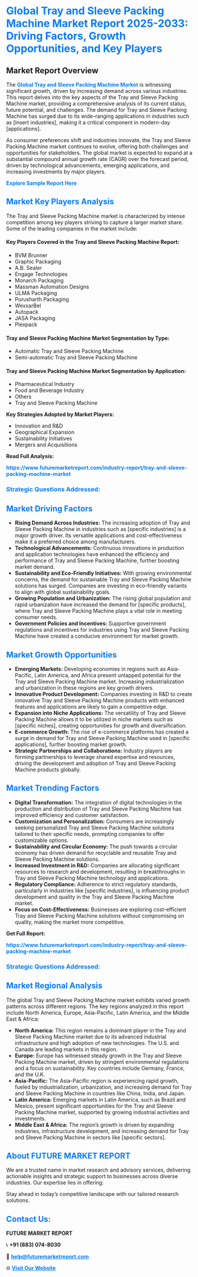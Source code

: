<h1 style="color: #007BFF;">Global Tray and Sleeve Packing Machine Market Report 2025-2033: Driving Factors, Growth Opportunities, and Key Players</h1>

<section id="overview">
<h2>Market Report Overview</h2>
<p>The <a href="https://www.futuremarketreport.com/industry-report/tray-and-sleeve-packing-machine-market" style="color: #007BFF; text-decoration: none;"><strong>Global Tray and Sleeve Packing Machine Market</strong></a> is witnessing significant growth, driven by increasing demand across various industries. This report delves into the key aspects of the Tray and Sleeve Packing Machine market, providing a comprehensive analysis of its current status, future potential, and challenges. The demand for Tray and Sleeve Packing Machine has surged due to its wide-ranging applications in industries such as [insert industries], making it a critical component in modern-day [applications].</p>
<p>As consumer preferences shift and industries innovate, the Tray and Sleeve Packing Machine market continues to evolve, offering both challenges and opportunities for stakeholders. The global market is expected to expand at a substantial compound annual growth rate (CAGR) over the forecast period, driven by technological advancements, emerging applications, and increasing investments by major players.</p>
</section>

<section id="overview">
<p><a href="https://www.futuremarketreport.com/request-sample/reportId=128306" style="color: #007BFF; text-decoration: none;"><strong>Explore Sample Report Here</strong></a></p>
</section>

<section id="key-players">
<h2 style="color: #007BFF;">Market Key Players Analysis</h2>
<p>The Tray and Sleeve Packing Machine market is characterized by intense competition among key players striving to capture a larger market share. Some of the leading companies in the market include:</p>
<h4>Key Players Covered in the Tray and Sleeve Packing Machine Report:</h4>
<ul><li>BVM Brunner</li><li>Graphic Packaging</li><li>A.B. Sealer</li><li>Engage Technologies</li><li>Monarch Packaging</li><li>Massman Automation Designs</li><li>ULMA Packaging</li><li>Purusharth Packaging</li><li>WexxarBel</li><li>Autopack</li><li>JASA Packaging</li><li>Plexpack</li></ul>
<h4>Tray and Sleeve Packing Machine Market Segmentation by Type:</h4>
<ul><li>Automatic Tray and Sleeve Packing Machine</li><li>Semi-automatic Tray and Sleeve Packing Machine</li></ul>

<h4>Tray and Sleeve Packing Machine Market Segmentation by Application:</h4>
<ul><li>Pharmaceutical Industry</li><li>Food and Beverage Industry</li><li>Others</li><li>Tray and Sleeve Packing Machine</li></ul>
<p><strong>Key Strategies Adopted by Market Players:</strong></p>
<ul>
<li>Innovation and R&D</li>
<li>Geographical Expansion</li>
<li>Sustainability Initiatives</li>
<li>Mergers and Acquisitions</li>
</ul>
</section>

<section>
<p><strong>Read Full Analysis: </strong></p><a href="https://www.futuremarketreport.com/industry-report/tray-and-sleeve-packing-machine-market" style="color: #007BFF; text-decoration: none;"><strong>https://www.futuremarketreport.com/industry-report/tray-and-sleeve-packing-machine-market</strong></a>
<h3 style="color: #007BFF;">Strategic Questions Addressed:</h3>
</section>

<section id="driving-factors">
<h2 style="color: #007BFF;">Market Driving Factors</h2>
<ul>
<li><strong>Rising Demand Across Industries:</strong> The increasing adoption of Tray and Sleeve Packing Machine in industries such as [specific industries] is a major growth driver. Its versatile applications and cost-effectiveness make it a preferred choice among manufacturers.</li>
<li><strong>Technological Advancements:</strong> Continuous innovations in production and application technologies have enhanced the efficiency and performance of Tray and Sleeve Packing Machine, further boosting market demand.</li>
<li><strong>Sustainability and Eco-Friendly Initiatives:</strong> With growing environmental concerns, the demand for sustainable Tray and Sleeve Packing Machine solutions has surged. Companies are investing in eco-friendly variants to align with global sustainability goals.</li>
<li><strong>Growing Population and Urbanization:</strong> The rising global population and rapid urbanization have increased the demand for [specific products], where Tray and Sleeve Packing Machine plays a vital role in meeting consumer needs.</li>
<li><strong>Government Policies and Incentives:</strong> Supportive government regulations and incentives for industries using Tray and Sleeve Packing Machine have created a conducive environment for market growth.</li>
</ul>
</section>

<section id="growth-opportunities">
<h2 style="color: #007BFF;">Market Growth Opportunities</h2>
<ul>
<li><strong>Emerging Markets:</strong> Developing economies in regions such as Asia-Pacific, Latin America, and Africa present untapped potential for the Tray and Sleeve Packing Machine market. Increasing industrialization and urbanization in these regions are key growth drivers.</li>
<li><strong>Innovative Product Development:</strong> Companies investing in R&D to create innovative Tray and Sleeve Packing Machine products with enhanced features and applications are likely to gain a competitive edge.</li>
<li><strong>Expansion into Niche Applications:</strong> The versatility of Tray and Sleeve Packing Machine allows it to be utilized in niche markets such as [specific niches], creating opportunities for growth and diversification.</li>
<li><strong>E-commerce Growth:</strong> The rise of e-commerce platforms has created a surge in demand for Tray and Sleeve Packing Machine used in [specific applications], further boosting market growth.</li>
<li><strong>Strategic Partnerships and Collaborations:</strong> Industry players are forming partnerships to leverage shared expertise and resources, driving the development and adoption of Tray and Sleeve Packing Machine products globally.</li>
</ul>
</section>

<section id="trending-factors">
<h2 style="color: #007BFF;">Market Trending Factors</h2>
<ul>
<li><strong>Digital Transformation:</strong> The integration of digital technologies in the production and distribution of Tray and Sleeve Packing Machine has improved efficiency and customer satisfaction.</li>
<li><strong>Customization and Personalization:</strong> Consumers are increasingly seeking personalized Tray and Sleeve Packing Machine solutions tailored to their specific needs, prompting companies to offer customizable options.</li>
<li><strong>Sustainability and Circular Economy:</strong> The push towards a circular economy has driven demand for recyclable and reusable Tray and Sleeve Packing Machine solutions.</li>
<li><strong>Increased Investment in R&D:</strong> Companies are allocating significant resources to research and development, resulting in breakthroughs in Tray and Sleeve Packing Machine technology and applications.</li>
<li><strong>Regulatory Compliance:</strong> Adherence to strict regulatory standards, particularly in industries like [specific industries], is influencing product development and quality in the Tray and Sleeve Packing Machine market.</li>
<li><strong>Focus on Cost-Effectiveness:</strong> Businesses are exploring cost-efficient Tray and Sleeve Packing Machine solutions without compromising on quality, making the market more competitive.</li>
</ul>
</section>

<section>
<p><strong>Get Full Report: </strong></p><a href="https://www.futuremarketreport.com/industry-report/tray-and-sleeve-packing-machine-market" style="color: #007BFF; text-decoration: none;"><strong>https://www.futuremarketreport.com/industry-report/tray-and-sleeve-packing-machine-market</strong></a>
<h3 style="color: #007BFF;">Strategic Questions Addressed:</h3>
</section>


<section id="regional-analysis">
<h2 style="color: #007BFF;">Market Regional Analysis</h2>
<p>The global Tray and Sleeve Packing Machine market exhibits varied growth patterns across different regions. The key regions analyzed in this report include North America, Europe, Asia-Pacific, Latin America, and the Middle East & Africa:</p>
<ul>
<li><strong>North America:</strong> This region remains a dominant player in the Tray and Sleeve Packing Machine market due to its advanced industrial infrastructure and high adoption of new technologies. The U.S. and Canada are leading markets in this region.</li>
<li><strong>Europe:</strong> Europe has witnessed steady growth in the Tray and Sleeve Packing Machine market, driven by stringent environmental regulations and a focus on sustainability. Key countries include Germany, France, and the U.K.</li>
<li><strong>Asia-Pacific:</strong> The Asia-Pacific region is experiencing rapid growth, fueled by industrialization, urbanization, and increasing demand for Tray and Sleeve Packing Machine in countries like China, India, and Japan.</li>
<li><strong>Latin America:</strong> Emerging markets in Latin America, such as Brazil and Mexico, present significant opportunities for the Tray and Sleeve Packing Machine market, supported by growing industrial activities and investments.</li>
<li><strong>Middle East & Africa:</strong> The region’s growth is driven by expanding industries, infrastructure development, and increasing demand for Tray and Sleeve Packing Machine in sectors like [specific sectors].</li>
</ul>
</section>

<footer>
<h2 style="color: #007BFF;">About FUTURE MARKET REPORT</h2>
<p>We are a trusted name in market research and advisory services, delivering actionable insights and strategic support to businesses across diverse industries. Our expertise lies in offering:</p>

<p>Stay ahead in today’s competitive landscape with our tailored research solutions.</p>

<h2 style="color: #007BFF;">Contact Us:</h2>
<p><strong>FUTURE MARKET REPORT</strong></p>
<p>📞 <strong>+91 (883) 074-8030</strong></p>
<p>📧 <strong><a href="mailto:help@futuremarketreport.com" style="color: #007BFF;">help@futuremarketreport.com</a></strong></p>
<p>🌐 <strong><a href="https://www.futuremarketreport.com/" style="color: #007BFF;">Visit Our Website</a></strong></p>
</footer>